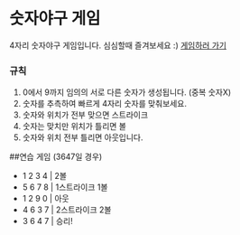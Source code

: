 # 숫자야구 게임
4자리 숫자야구 게임입니다. 심심할때 즐겨보세요 :) [게임하러 가기](https://seungjun-dev.github.io/baseball/)
### 규칙
1. 0에서 9까지 임의의 서로 다른 숫자가 생성됩니다. (중복 숫자X)
2. 숫자를 추측하여 빠르게 4자리 숫자를 맞춰보세요.
3. 숫자와 위치가 전부 맞으면 스트라이크
4. 숫자는 맞치만 위치가 틀리면 볼
5. 숫자와 위치 전부 틀리면 아웃입니다.

##연습 게임 (3647일 경우)
- 1 2 3 4 | 2볼
- 5 6 7 8 | 1스트라이크 1볼
- 1 2 9 0 | 아웃
- 4 6 3 7 | 2스트라이크 2볼
- 3 6 4 7 | 승리!